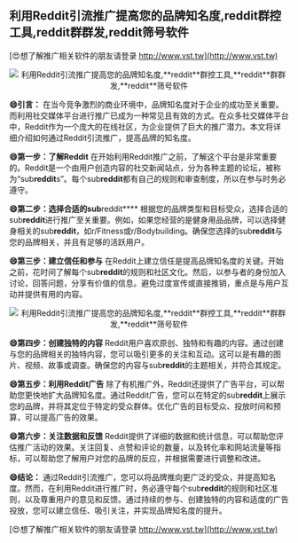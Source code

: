 ## **利用Reddit引流推广提高您的品牌知名度,**reddit**群控工具,**reddit**群群发,**reddit**筛号软件**

[😍想了解推广相关软件的朋友请登录 http://www.vst.tw](http://www.vst.tw)

 <center><img src="https://vst.tw/MP4/tuiguang/png/6.png" alt="利用Reddit引流推广提高您的品牌知名度,**reddit**群控工具,**reddit**群群发,**reddit**筛号软件"></center>

**😄引言：**
在当今竞争激烈的商业环境中，品牌知名度对于企业的成功至关重要。而利用社交媒体平台进行推广已成为一种常见且有效的方式。在众多社交媒体平台中，Reddit作为一个庞大的在线社区，为企业提供了巨大的推广潜力。本文将详细介绍如何通过Reddit引流推广，提高品牌的知名度。

**😄第一步：了解Reddit**
在开始利用Reddit推广之前，了解这个平台是非常重要的。Reddit是一个由用户创造内容的社交新闻站点，分为各种主题的论坛，被称为“sub**reddit**s”。每个sub**reddit**都有自己的规则和审查制度，所以在参与时务必遵守。

**😄第二步：选择合适的sub**reddit****
根据您的品牌类型和目标受众，选择合适的sub**reddit**进行推广至关重要。例如，如果您经营的是健身用品品牌，可以选择健身相关的sub**reddit**，如r/Fitness或r/Bodybuilding。确保您选择的sub**reddit**与您的品牌相关，并且有足够的活跃用户。

**😄第三步：建立信任和参与**
在Reddit上建立信任是提高品牌知名度的关键。开始之前，花时间了解每个sub**reddit**的规则和社区文化。然后，以参与者的身份加入讨论，回答问题，分享有价值的信息。避免过度宣传或直接推销，重点是与用户互动并提供有用的内容。

 <center><img src="https://vst.tw/MP4/tuiguang/png/8.png" alt="利用Reddit引流推广提高您的品牌知名度,**reddit**群控工具,**reddit**群群发,**reddit**筛号软件"></center>

**😄第四步：创建独特的内容**
Reddit用户喜欢原创、独特和有趣的内容。通过创建与您的品牌相关的独特内容，您可以吸引更多的关注和互动。这可以是有趣的图片、视频、故事或调查。确保您的内容与sub**reddit**的主题相关，并符合其规定。

**😄第五步：利用Reddit广告**
除了有机推广外，Reddit还提供了广告平台，可以帮助您更快地扩大品牌知名度。通过Reddit广告，您可以在特定的sub**reddit**上展示您的品牌，并将其定位于特定的受众群体。优化广告的目标受众、投放时间和预算，可以提高广告的效果。

**😄第六步：关注数据和反馈**
Reddit提供了详细的数据和统计信息，可以帮助您评估推广活动的效果。关注回复、点赞和评论的数量，以及转化率和网站流量等指标，可以帮助您了解用户对您的品牌的反应，并根据需要进行调整和改进。

**😄结论：**
通过Reddit引流推广，您可以将品牌推向更广泛的受众，并提高知名度。然而，在利用Reddit进行推广时，务必遵守每个sub**reddit**的规则和社区准则，以及尊重用户的意见和反馈。通过持续的参与、创建独特的内容和适度的广告投放，您可以建立信任、吸引关注，并实现品牌知名度的提升。

[😍想了解推广相关软件的朋友请登录 http://www.vst.tw](http://www.vst.tw)



